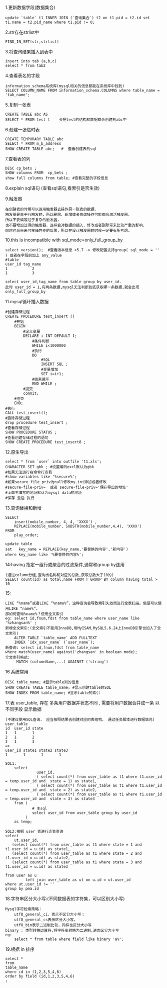 1.更新数据字段(数据集合)

	update `table` t1 INNER JOIN (`查询集合`) t2 on t1.pid = t2.id set t1.name = t2.pid_name where t1.pid != 0;

2.str存在strlist中 

    FIND_IN_SET(str,strlist)

3.将查询结果插入到表中
	
	insert into tab (a,b,c) 
	select * from tab2
	
4.查看表名的字段

	information_schema系统库(mysql相关的信息都能在系统库中找到)
	SELECT COLUMN_NAME FROM information_schema.COLUMNS where table_name = 'tab_name';
		
5.复制一张表
 
    CREATE TABLE abc AS
    SELECT * FROM test t 	会把test的结构和数据都会创建到abc中
   
6.创建一张临时表

    CREATE TEMPORARY TABLE abc
    SELECT * FROM m_b_address
    SHOW CREATE TABLE abc;   #  查看创建表的sql
   
7.查看表的列

    DESC cp_bets ; 	
    SHOW columns FROM  cp_bets ;
    show full columns from table; #查看完整的字段信息

8.explain sql语句 (查看sql语句,看索引是否生效)   
 
9.触发器

    在创建表的时候可以运用触发器去操作另一张表的数据.
    触发器是基于行触发的，所以删除、新增或者修改操作可能都会激活触发器，
    所以不要编写过于复杂的触发器，
    也不要增加过得的触发器，这样会对数据的插入、修改或者删除带来比较严重的影响，
    同时也会带来可移植性差的后果，所以在设计触发器的时候一定要有所考虑。
   
10.this is incompatible with sql_mode=only_full_group_by

	select version();  #查看版本信息 >5.7 -> 修改配置支持group( sql_mode = '' ) 或者在字段前加上 any_value
    #table
    user_id tag_name
    1           2
    1           3
     	
	select user_id,tag_name from table group by user_id.
	此时 user_id = 1,有两条数据,mysql无法判断到底获取哪一条数据,就会出现 only_full_group_by

	
11.mysql循环插入数据

	#创建存储过程
	CREATE PROCEDURE test_insert () 
		#开始
		BEGIN
			#定义变量 
			DECLARE i INT DEFAULT 1;
				#条件判断
				WHILE i<1000000 
				#执行
				DO 
					#SQL
					INSERT SQL ;
					#变量增加
					SET i=i+1;
				#结束循环 
				END WHILE ;
			#提交 
			commit; 
		#结束
		END;
	#执行
	CALL test_insert();	
	#删除存储过程
	drop procedure test_insert ;
	#查看存储过程
	SHOW PROCEDURE STATUS ;
	#查看创建存储过程的语句
	SHOW CREATE PROCEDURE test_insert8 ;
	
12.原生导出

	select * from `user` into outfile 't1.xls';	
	CHARACTER SET gbk ; #设置编码excl默认为gbk
	#如果无法运行在命令行查看
	#show variables like '%secure%';
	#如果secure_file_priv为null修改my.ini添加或者修改
	#secure-file-priv=  或者 secure-file-priv='保存导出的地址'
	#上面不填写的地址默认为mysql data的地址
	#保存 重启 执行
	
13.查询替换和新增

	SELECT
	 	insert(mobile_number, 4, 4, 'XXXX') ,
	 	REPLACE(mobile_number, SUBSTR(mobile_number,4,4), 'XXXX')
	FROM
		play_order;
		
	update table
    set   key_name = REPLACE(key_name,'要替换的内容','新内容') 
    where key_name like '%要替换的内容%';
		
14:having 指定一组行或聚合的过滤条件,通常和group by连用

    (通过column分组,查询出名称和对应的总数,获取总数大于10的)
    SELECT count(id) as total,name FROM T GROUP BY column having total > 10
    
15:

    LIKE “%name”或者LIKE “%name%”，这种查询会导致索引失效而进行全表扫描。但是可以使用LIKE “name%”。
    那如何查询%name%？使用全文索引
    eg: select id,fnum,fdst from table_name where user_name like '%zhangsan%' ;
    新增全文索引:(全文索引不能用InnoDB,用MyISAM,MySQL5.6.24上InnoDB引擎也加入了全文索引)
        ALTER TABLE `table_name` ADD FULLTEXT
        INDEX `idx_user_name` (`user_name`);
    新查询: select id,fnum,fdst from table_name
    where match(user_name) against('zhangsan' in boolean mode);
    全文索引格式:
         MATCH (columnName,...) AGAINST ('string')
16.系统常用

    DESC table_name; #显示table列的信息
    SHOW CREATE TABLE table_name; #显示创建table的SQL
    SHOW INDEX FROM table_name; #显示table的索引
    
17.表 user_table, 存在 多条用户数据并状态不同 , 需要将用户数据合并成一条 以不同字段 显示数据

    (不建议使用SQL查询， 应当按照结果去创建对应的表结构， 通过任务脚本进行数据填充)
    user_table
    id  user_id state
    1   1       1
    2   1       2
    3   1       3
    =>
    user_id state1 state2 state3
    1       1       1       1

    SQL1:
        select
                  user_id,
                  ( select count(*) from user_table as t1 where t1.user_id = temp.user_id and  state = 1) as state1,
                  ( select count(*) from user_table as t1 where t1.user_id = temp.user_id and  state = 2) as state2,
                  ( select count(*) from user_table as t1 where t1.user_id = temp.user_id and  state = 3) as state3
        from (
                # 主sql
                select user_id from user_table group by user_id
             )
        as temp;

    SQL2:根据 user 表进行连表查询
    select
        ut.user_id,
       (select count(*) from user_table as t1 where state = 1 and t1.user_id = u.id) as state1,
       (select count(*) from user_table as t1 where state = 2 and t1.user_id = u.id) as state2,
       (select count(*) from user_table as t1 where state = 3 and t1.user_id = u.id) as state3

    from user as u
             left join user_table as ut on u.id = ut.user_id
    where ut.user_id != ''
    group by pma.id

18.字符串区分大小写:(不同数据表的字符集，可以区别大小写)

    Mysql字符检索策略：
        utf8_general_ci，表示不区分大小写；
        utf8_general_cs表示区分大小写，
        utf8_bin表示二进制比较，同样也区分大小写
    binary : 类型转换运算符,将字符串转换为二进制,进而区分大小写
    eg:
        select * from table where field like binary 'a%';
        
19.根据 in 排序

    select * 
    from 
    table_name
    where id in (1,2,3,5,4,6)
    order by field (id,1,2,3,5,4,6)
    ;        